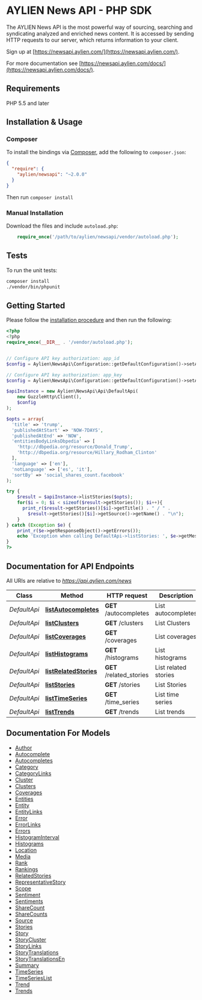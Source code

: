 # AYLIEN News API - PHP SDK

The AYLIEN News API is the most powerful way of sourcing, searching and syndicating analyzed and enriched news content. It is accessed by sending HTTP requests to our server, which returns information to your client. 

Sign up at [https://newsapi.aylien.com/](https://newsapi.aylien.com/).

For more documentation see [https://newsapi.aylien.com/docs/](https://newsapi.aylien.com/docs/).

## Requirements

PHP 5.5 and later

## Installation & Usage

### Composer

To install the bindings via [Composer](http://getcomposer.org/), add the following to `composer.json`:

```json
{
  "require": {
    "aylien/newsapi": "~2.0.0"
  }
}
```

Then run `composer install`

### Manual Installation

Download the files and include `autoload.php`:

```php
    require_once('/path/to/aylien/newsapi/vendor/autoload.php');
```

## Tests

To run the unit tests:

```bash
composer install
./vendor/bin/phpunit
```

## Getting Started

Please follow the [installation procedure](#installation--usage) and then run the following:

```php
<?php
<?php
require_once(__DIR__ . '/vendor/autoload.php');


// Configure API key authorization: app_id
$config = Aylien\NewsApi\Configuration::getDefaultConfiguration()->setApiKey('X-AYLIEN-NewsAPI-Application-ID', 'YOUR_APP_ID');

// Configure API key authorization: app_key
$config = Aylien\NewsApi\Configuration::getDefaultConfiguration()->setApiKey('X-AYLIEN-NewsAPI-Application-Key', 'YOUR_APP_KEY');

$apiInstance = new Aylien\NewsApi\Api\DefaultApi(
    new GuzzleHttp\Client(),
    $config
);

$opts = array(
  'title' => 'trump',
  'publishedAtStart' => 'NOW-7DAYS',
  'publishedAtEnd' => 'NOW',
  'entitiesBodyLinksDbpedia' => [
    'http://dbpedia.org/resource/Donald_Trump',
    'http://dbpedia.org/resource/Hillary_Rodham_Clinton'
  ],
  'language' => ['en'],
  'notLanguage' => ['es', 'it'],
  'sortBy' => 'social_shares_count.facebook'
);

try {
    $result = $apiInstance->listStories($opts);
    for($i = 0; $i < sizeof($result->getStories()); $i++){
      print_r($result->getStories()[$i]->getTitle() . " / " .
        $result->getStories()[$i]->getSource()->getName() . "\n");
    }
} catch (Exception $e) {
    print_r($e->getResponseObject()->getErrors());
    echo 'Exception when calling DefaultApi->listStories: ', $e->getMessage(), "\n";
}
?>
```

## Documentation for API Endpoints

All URIs are relative to *https://api.aylien.com/news*

Class | Method | HTTP request | Description
------------ | ------------- | ------------- | -------------
*DefaultApi* | [**listAutocompletes**](docs/Api/DefaultApi.md#listautocompletes) | **GET** /autocompletes | List autocompletes
*DefaultApi* | [**listClusters**](docs/Api/DefaultApi.md#listclusters) | **GET** /clusters | List Clusters
*DefaultApi* | [**listCoverages**](docs/Api/DefaultApi.md#listcoverages) | **GET** /coverages | List coverages
*DefaultApi* | [**listHistograms**](docs/Api/DefaultApi.md#listhistograms) | **GET** /histograms | List histograms
*DefaultApi* | [**listRelatedStories**](docs/Api/DefaultApi.md#listrelatedstories) | **GET** /related_stories | List related stories
*DefaultApi* | [**listStories**](docs/Api/DefaultApi.md#liststories) | **GET** /stories | List Stories
*DefaultApi* | [**listTimeSeries**](docs/Api/DefaultApi.md#listtimeseries) | **GET** /time_series | List time series
*DefaultApi* | [**listTrends**](docs/Api/DefaultApi.md#listtrends) | **GET** /trends | List trends


## Documentation For Models

 - [Author](docs/Model/Author.md)
 - [Autocomplete](docs/Model/Autocomplete.md)
 - [Autocompletes](docs/Model/Autocompletes.md)
 - [Category](docs/Model/Category.md)
 - [CategoryLinks](docs/Model/CategoryLinks.md)
 - [Cluster](docs/Model/Cluster.md)
 - [Clusters](docs/Model/Clusters.md)
 - [Coverages](docs/Model/Coverages.md)
 - [Entities](docs/Model/Entities.md)
 - [Entity](docs/Model/Entity.md)
 - [EntityLinks](docs/Model/EntityLinks.md)
 - [Error](docs/Model/Error.md)
 - [ErrorLinks](docs/Model/ErrorLinks.md)
 - [Errors](docs/Model/Errors.md)
 - [HistogramInterval](docs/Model/HistogramInterval.md)
 - [Histograms](docs/Model/Histograms.md)
 - [Location](docs/Model/Location.md)
 - [Media](docs/Model/Media.md)
 - [Rank](docs/Model/Rank.md)
 - [Rankings](docs/Model/Rankings.md)
 - [RelatedStories](docs/Model/RelatedStories.md)
 - [RepresentativeStory](docs/Model/RepresentativeStory.md)
 - [Scope](docs/Model/Scope.md)
 - [Sentiment](docs/Model/Sentiment.md)
 - [Sentiments](docs/Model/Sentiments.md)
 - [ShareCount](docs/Model/ShareCount.md)
 - [ShareCounts](docs/Model/ShareCounts.md)
 - [Source](docs/Model/Source.md)
 - [Stories](docs/Model/Stories.md)
 - [Story](docs/Model/Story.md)
 - [StoryCluster](docs/Model/StoryCluster.md)
 - [StoryLinks](docs/Model/StoryLinks.md)
 - [StoryTranslations](docs/Model/StoryTranslations.md)
 - [StoryTranslationsEn](docs/Model/StoryTranslationsEn.md)
 - [Summary](docs/Model/Summary.md)
 - [TimeSeries](docs/Model/TimeSeries.md)
 - [TimeSeriesList](docs/Model/TimeSeriesList.md)
 - [Trend](docs/Model/Trend.md)
 - [Trends](docs/Model/Trends.md)
